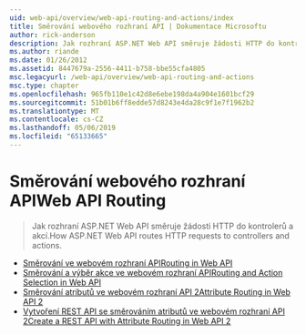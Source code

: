 ```yaml
---
uid: web-api/overview/web-api-routing-and-actions/index
title: Směrování webového rozhraní API | Dokumentace Microsoftu
author: rick-anderson
description: Jak rozhraní ASP.NET Web API směruje žádosti HTTP do kontrolerů a akcí.
ms.author: riande
ms.date: 01/26/2012
ms.assetid: 8447679a-2556-4411-b758-bbe55cfa4805
msc.legacyurl: /web-api/overview/web-api-routing-and-actions
msc.type: chapter
ms.openlocfilehash: 965fb110e1c42d8e6ebe198da4a904e1601bcf29
ms.sourcegitcommit: 51b01b6ff8edde57d8243e4da28c9f1e7f1962b2
ms.translationtype: MT
ms.contentlocale: cs-CZ
ms.lasthandoff: 05/06/2019
ms.locfileid: "65133665"
---
```

# <a name="web-api-routing"></a><span data-ttu-id="12ba8-103">Směrování webového rozhraní API</span><span class="sxs-lookup"><span data-stu-id="12ba8-103">Web API Routing</span></span>

> <span data-ttu-id="12ba8-104">Jak rozhraní ASP.NET Web API směruje žádosti HTTP do kontrolerů a akcí.</span><span class="sxs-lookup"><span data-stu-id="12ba8-104">How ASP.NET Web API routes HTTP requests to controllers and actions.</span></span>

- [<span data-ttu-id="12ba8-105">Směrování ve webovém rozhraní API</span><span class="sxs-lookup"><span data-stu-id="12ba8-105">Routing in Web API</span></span>](routing-in-aspnet-web-api.md)
- [<span data-ttu-id="12ba8-106">Směrování a výběr akce ve webovém rozhraní API</span><span class="sxs-lookup"><span data-stu-id="12ba8-106">Routing and Action Selection in Web API</span></span>](routing-and-action-selection.md)
- [<span data-ttu-id="12ba8-107">Směrování atributů ve webovém rozhraní API 2</span><span class="sxs-lookup"><span data-stu-id="12ba8-107">Attribute Routing in Web API 2</span></span>](attribute-routing-in-web-api-2.md)
- [<span data-ttu-id="12ba8-108">Vytvoření REST API se směrováním atributů ve webovém rozhraní API 2</span><span class="sxs-lookup"><span data-stu-id="12ba8-108">Create a REST API with Attribute Routing in Web API 2</span></span>](create-a-rest-api-with-attribute-routing.md)

